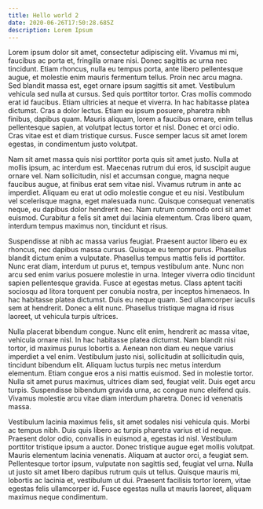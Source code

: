 ```yaml
---
title: Hello world 2
date: 2020-06-26T17:50:28.685Z
description: Lorem Ipsum
---
```

Lorem ipsum dolor sit amet, consectetur adipiscing elit. Vivamus mi mi, faucibus ac porta et, fringilla ornare nisi. Donec sagittis ac urna nec tincidunt. Etiam rhoncus, nulla eu tempus porta, ante libero pellentesque augue, et molestie enim mauris fermentum tellus. Proin nec arcu magna. Sed blandit massa est, eget ornare ipsum sagittis sit amet. Vestibulum vehicula sed nulla at cursus. Sed quis porttitor tortor. Cras mollis commodo erat id faucibus. Etiam ultricies at neque et viverra. In hac habitasse platea dictumst. Cras a dolor lectus. Etiam eu ipsum posuere, pharetra nibh finibus, dapibus quam. Mauris aliquam, lorem a faucibus ornare, enim tellus pellentesque sapien, at volutpat lectus tortor et nisl. Donec et orci odio. Cras vitae est et diam tristique cursus. Fusce semper lacus sit amet lorem egestas, in condimentum justo volutpat.

Nam sit amet massa quis nisi porttitor porta quis sit amet justo. Nulla at mollis ipsum, ac interdum est. Maecenas rutrum dui eros, id suscipit augue ornare vel. Nam sollicitudin, nisl et accumsan congue, magna neque faucibus augue, at finibus erat sem vitae nisl. Vivamus rutrum in ante ac imperdiet. Aliquam eu erat ut odio molestie congue et eu nisi. Vestibulum vel scelerisque magna, eget malesuada nunc. Quisque consequat venenatis neque, eu dapibus dolor hendrerit nec. Nam rutrum commodo orci sit amet euismod. Curabitur a felis sit amet dui lacinia elementum. Cras libero quam, interdum tempus maximus non, tincidunt et risus.

Suspendisse at nibh ac massa varius feugiat. Praesent auctor libero eu ex rhoncus, nec dapibus massa cursus. Quisque eu tempor purus. Phasellus blandit dictum enim a vulputate. Phasellus tempus mattis felis id porttitor. Nunc erat diam, interdum ut purus et, tempus vestibulum ante. Nunc non arcu sed enim varius posuere molestie in urna. Integer viverra odio tincidunt sapien pellentesque gravida. Fusce at egestas metus. Class aptent taciti sociosqu ad litora torquent per conubia nostra, per inceptos himenaeos. In hac habitasse platea dictumst. Duis eu neque quam. Sed ullamcorper iaculis sem at hendrerit. Donec a elit nunc. Phasellus tristique magna id risus laoreet, ut vehicula turpis ultrices.

Nulla placerat bibendum congue. Nunc elit enim, hendrerit ac massa vitae, vehicula ornare nisl. In hac habitasse platea dictumst. Nam blandit nisi tortor, id maximus purus lobortis a. Aenean non diam eu neque varius imperdiet a vel enim. Vestibulum justo nisi, sollicitudin at sollicitudin quis, tincidunt bibendum elit. Aliquam luctus turpis nec metus interdum elementum. Etiam congue eros a nisi mattis euismod. Sed in molestie tortor. Nulla sit amet purus maximus, ultrices diam sed, feugiat velit. Duis eget arcu turpis. Suspendisse bibendum gravida urna, ac congue nunc eleifend quis. Vivamus molestie arcu vitae diam interdum pharetra. Donec id venenatis massa.

Vestibulum lacinia maximus felis, sit amet sodales nisi vehicula quis. Morbi ac tempus nibh. Duis quis libero ac turpis pharetra varius et id neque. Praesent dolor odio, convallis in euismod a, egestas id nisl. Vestibulum porttitor tristique ipsum a auctor. Donec tristique augue eget mollis volutpat. Mauris elementum lacinia venenatis. Aliquam at auctor orci, a feugiat sem. Pellentesque tortor ipsum, vulputate non sagittis sed, feugiat vel urna. Nulla ut justo sit amet libero dapibus rutrum quis ut tellus. Quisque mauris mi, lobortis ac lacinia et, vestibulum ut dui. Praesent facilisis tortor lorem, vitae egestas felis ullamcorper id. Fusce egestas nulla ut mauris laoreet, aliquam maximus neque condimentum.